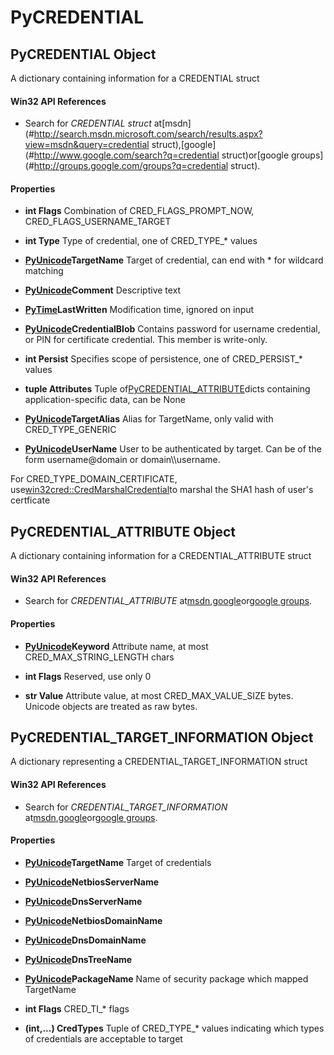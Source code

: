# PyCREDENTIAL

## PyCREDENTIAL Object

A dictionary containing information for a CREDENTIAL struct

#### Win32 API References


  - Search for *CREDENTIAL struct* at[msdn](#http://search.msdn.microsoft.com/search/results.aspx?view=msdn&query=credential struct),[google](#http://www.google.com/search?q=credential struct)or[google groups](#http://groups.google.com/groups?q=credential struct)\.

#### Properties

  -  **int Flags** 
    Combination of CRED\_FLAGS\_PROMPT\_NOW, CRED\_FLAGS\_USERNAME\_TARGET

  -  **int Type** 
    Type of credential, one of CRED\_TYPE\_\* values

  -  **[PyUnicode](#pyunicode)TargetName** 
    Target of credential, can end with \* for wildcard matching

  -  **[PyUnicode](#pyunicode)Comment** 
    Descriptive text

  -  **[PyTime](#pytime)LastWritten** 
    Modification time, ignored on input

  -  **[PyUnicode](#pyunicode)CredentialBlob** 
    Contains password for username credential, or PIN for certificate credential\.  This member is write-only\.

  -  **int Persist** 
    Specifies scope of persistence, one of CRED\_PERSIST\_\* values

  -  **tuple Attributes** 
    Tuple of[PyCREDENTIAL\_ATTRIBUTE](PyCREDENTIAL.md#pycredentialattribute)dicts containing application-specific data, can be None

  -  **[PyUnicode](#pyunicode)TargetAlias** 
    Alias for TargetName, only valid with CRED\_TYPE\_GENERIC

  -  **[PyUnicode](#pyunicode)UserName** 
    User to be authenticated by target\. Can be of the form username@domain or domain\\\\username\. 

For CRED\_TYPE\_DOMAIN\_CERTIFICATE, use[win32cred::CredMarshalCredential](win32cred.md#win32credcredmarshalcredential)to marshal the SHA1 hash of user's certficate

## PyCREDENTIAL\_ATTRIBUTE Object

A dictionary containing information for a CREDENTIAL\_ATTRIBUTE struct

#### Win32 API References


  - Search for *CREDENTIAL\_ATTRIBUTE* at[msdn](http://search.msdn.microsoft.com/search/results.aspx?view=msdn&query=CREDENTIAL.md#http://search.msdn.microsoft.com/search/results.aspx?view=msdn&query=credentialattribute),[google](http://www.google.com/search?q=CREDENTIAL.md#http://www.google.com/search?q=credentialattribute)or[google groups](http://groups.google.com/groups?q=CREDENTIAL.md#http://groups.google.com/groups?q=credentialattribute)\.

#### Properties

  -  **[PyUnicode](#pyunicode)Keyword** 
    Attribute name, at most CRED\_MAX\_STRING\_LENGTH chars

  -  **int Flags** 
    Reserved, use only 0

  -  **str Value** 
    Attribute value, at most CRED\_MAX\_VALUE\_SIZE bytes\.  Unicode objects are treated as raw bytes\.

## PyCREDENTIAL\_TARGET\_INFORMATION Object

A dictionary representing a CREDENTIAL\_TARGET\_INFORMATION struct

#### Win32 API References


  - Search for *CREDENTIAL\_TARGET\_INFORMATION* at[msdn](http://search.msdn.microsoft.com/search/results.aspx?view=msdn&query=CREDENTIAL.md#http://search.msdn.microsoft.com/search/results.aspx?view=msdn&query=credentialtarget_information),[google](http://www.google.com/search?q=CREDENTIAL.md#http://www.google.com/search?q=credentialtarget_information)or[google groups](http://groups.google.com/groups?q=CREDENTIAL.md#http://groups.google.com/groups?q=credentialtarget_information)\.

#### Properties

  -  **[PyUnicode](#pyunicode)TargetName** 
    Target of credentials

  -  **[PyUnicode](#pyunicode)NetbiosServerName** 
    

  -  **[PyUnicode](#pyunicode)DnsServerName** 
    

  -  **[PyUnicode](#pyunicode)NetbiosDomainName** 
    

  -  **[PyUnicode](#pyunicode)DnsDomainName** 
    

  -  **[PyUnicode](#pyunicode)DnsTreeName** 
    

  -  **[PyUnicode](#pyunicode)PackageName** 
    Name of security package which mapped TargetName

  -  **int Flags** 
    CRED\_TI\_\* flags

  -  **\(int,\.\.\.\) CredTypes** 
    Tuple of CRED\_TYPE\_\* values indicating which types of credentials are acceptable to target